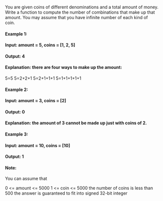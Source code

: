 You are given coins of different denominations and a total amount of money. Write a function to compute the number of combinations that make up that amount. You may assume that you have infinite number of each kind of coin.

 
#### Example 1:

#### Input: amount = 5, coins = [1, 2, 5]
#### Output: 4
#### Explanation: there are four ways to make up the amount:
5=5
5=2+2+1
5=2+1+1+1
5=1+1+1+1+1
#### Example 2:

#### Input: amount = 3, coins = [2]
#### Output: 0
#### Explanation: the amount of 3 cannot be made up just with coins of 2.
#### Example 3:

#### Input: amount = 10, coins = [10] 
#### Output: 1
 

#### Note:

You can assume that

0 <= amount <= 5000
1 <= coin <= 5000
the number of coins is less than 500
the answer is guaranteed to fit into signed 32-bit integer
